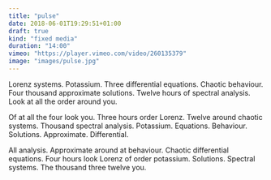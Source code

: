 ```yaml
---
title: "pulse"
date: 2018-06-01T19:29:51+01:00
draft: true
kind: "fixed media"
duration: "14:00"
vimeo: "https://player.vimeo.com/video/260135379"
image: "images/pulse.jpg"
---
```


Lorenz systems. Potassium. Three differential equations. Chaotic behaviour. Four thousand approximate solutions. Twelve hours of spectral analysis. Look at all the order around you.

Of at all the four look you. Three hours order Lorenz. Twelve around chaotic systems. Thousand spectral analysis. Potassium. Equations. Behaviour. Solutions. Approximate. Differential.

All analysis. Approximate around at behaviour. Chaotic differential equations. Four hours look Lorenz of order potassium. Solutions. Spectral systems. The thousand three twelve you.
